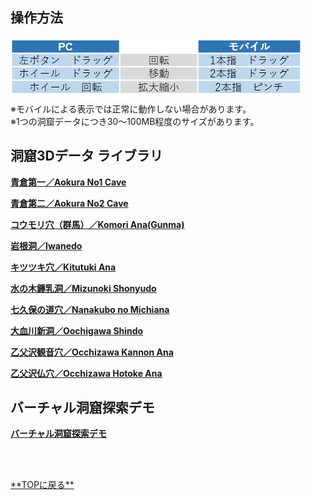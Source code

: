 ## 操作方法  
![操作方法](howtouse.png)   
※モバイルによる表示では正常に動作しない場合があります。  
※1つの洞窟データにつき30～100MB程度のサイズがあります。  
  
  
## 洞窟3Dデータ ライブラリ  
<a href = "https://cavemapper.github.io/CaveViewer/AokuraNo1/" >**青倉第一／Aokura No1 Cave**</a>  
  
<a href = "https://cavemapper.github.io/CaveViewer/AokuraNo2/" >**青倉第二／Aokura No2 Cave**</a>  

<a href = "https://cavemapper.github.io/CaveViewer/Gunma_Komori/" >**コウモリ穴（群馬）／Komori Ana(Gunma)**</a>  
  
<a href = "https://cavemapper.github.io/CaveViewer/Iwanedo/" >**岩根洞／Iwanedo**</a>  
  
<a href = "https://cavemapper.github.io/CaveViewer/Kitutuki_ana/" >**キツツキ穴／Kitutuki Ana**</a>  
    
<a href = "https://cavemapper.github.io/CaveViewer/Mizunoki_Shonyudo/" >**水の木鍾乳洞／Mizunoki Shonyudo**</a>  
    
<a href = "https://cavemapper.github.io/CaveViewer/Nanakubo_no_Michiana/" >**七久保の道穴／Nanakubo no Michiana**</a>  
  
<a href = "https://cavemapper.github.io/CaveViewer/Oochigawa_Shindo/" >**大血川新洞／Oochigawa Shindo**</a>  

<a href = "https://cavemapper.github.io/CaveViewer/Occhizawa_Kannon_ana/" >**乙父沢観音穴／Occhizawa Kannon Ana**</a> 

<a href = "https://cavemapper.github.io/CaveViewer/Occhizawa_Hotoke_ana/" >**乙父沢仏穴／Occhizawa Hotoke Ana**</a>  

## バーチャル洞窟探索デモ
<a href = "https://cavemapper.github.io/CaveViewer/CaveExplorer/" >**バーチャル洞窟探索デモ**</a> 

<p><br>
<p><br>
<a href = "https://github.com/CaveMapper/CaveMapper">**TOPに戻る**</a> 